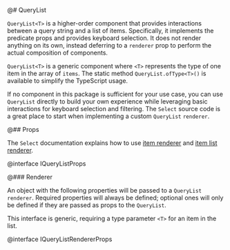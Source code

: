 @# QueryList

`QueryList<T>` is a higher-order component that provides interactions between a
query string and a list of items. Specifically, it implements the predicate
props and provides keyboard selection. It does not render anything on its own,
instead deferring to a `renderer` prop to perform the actual composition of
components.

`QueryList<T>` is a generic component where `<T>` represents the type of one
item in the array of `items`. The static method `QueryList.ofType<T>()` is
available to simplify the TypeScript usage.

If no component in this package is sufficient for your use case, you can use
`QueryList` directly to build your own experience while leveraging basic
interactions for keyboard selection and filtering. The `Select` source code is a
great place to start when implementing a custom `QueryList` `renderer`.

@## Props

The `Select` documentation explains how to use
[item renderer](#select/select-component.item-renderer)
and [item list renderer](#select/select-component.item-list-renderer).

@interface IQueryListProps

@### Renderer

An object with the following properties will be passed to a `QueryList`
`renderer`. Required properties will always be defined; optional ones will only
be defined if they are passed as props to the `QueryList`.

This interface is generic, requiring a type parameter `<T>` for an item in the list.

@interface IQueryListRendererProps
